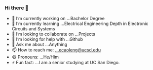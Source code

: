 ### Hi there 👋

- 🔭 I’m currently working on ...Bachelor Degree
- 🌱 I’m currently learning ...Electrical Engineering Depth in Electronic Circuits and Systems
- 👯 I’m looking to collaborate on ...Projects
- 🤔 I’m looking for help with ...Github
- 💬 Ask me about ...Anything
- 📫 How to reach me: ...ecaoleng@ucsd.edu
- 😄 Pronouns: ...He/Him
- ⚡ Fun fact: ...I am a senior studying at UC San Diego.
